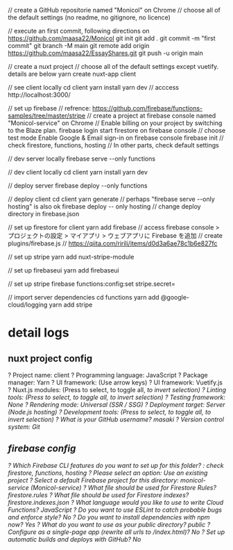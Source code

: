 // create a GitHub repositorie named "Monicol" on Chrome // choose all of the default settings (no readme, no gitignore, no licence)

// execute an first commit, following directions on https://github.com/maasa22/Monicol
git init
git add .
git commit -m "first commit"
git branch -M main
git remote add origin https://github.com/maasa22/EssayShares.git
git push -u origin main

// create a nuxt project // choose all of the default settings except vuetify. details are below
yarn create nuxt-app client

// see client locally
cd client
yarn install
yarn dev // acccess http://localhost:3000/

// set up firebase // refrence: https://github.com/firebase/functions-samples/tree/master/stripe
// create a project at firebase console named "Monicol-service" on Chrome
// Enable billing on your project by switching to the Blaze plan.
firebase login
start firestore on firebase console // choose test mode
Enable Google & Email sign-in on firebase console
firebase init
// check firestore, functions, hosting
// In other parts, check default settings

// dev server locally
firebase serve --only functions

// dev client locally
cd client
yarn install
yarn dev

// deploy server
firebase deploy --only functions

// deploy client
cd client
yarn generate // perhaps "firebase serve --only hosting" is also ok
firebase deploy -- only hosting // change deploy directory in firebase.json

// set up firestore for client
yarn add firebase
// access firebase console > プロジェクトの設定 > マイアプリ > ウェブアプリに Firebase を追加
// create plugins/firebase.js // https://qiita.com/ririli/items/d0d3a6ae78c1b6e827fc

// set up stripe
yarn add nuxt-stripe-module

// set up firebaseui
yarn add firebaseui

// set up stripe
firebase functions:config:set stripe.secret=<YOUR STRIPE SECRET KEY>

// import server dependencies
cd functions
yarn add @google-cloud/logging
yarn add stripe

# detail logs

## nuxt project config

? Project name: client
? Programming language: JavaScript
? Package manager: Yarn
? UI framework: (Use arrow keys)
? UI framework: Vuetify.js
? Nuxt.js modules: (Press <space> to select, <a> to toggle all, <i> to invert selection)
? Linting tools: (Press <space> to select, <a> to toggle all, <i> to invert selection)
? Testing framework: None
? Rendering mode: Universal (SSR / SSG)
? Deployment target: Server (Node.js hosting)
? Development tools: (Press <space> to select, <a> to toggle all, <i> to invert selection)
? What is your GitHub username? masaki
? Version control system: Git

## firebase config

? Which Firebase CLI features do you want to set up for this folder? : check firestore, functions, hosting
? Please select an option: Use an existing project
? Select a default Firebase project for this directory: monicol-service (Monicol-service)
? What file should be used for Firestore Rules? firestore.rules
? What file should be used for Firestore indexes? firestore.indexes.json
? What language would you like to use to write Cloud Functions? JavaScript
? Do you want to use ESLint to catch probable bugs and enforce style? No
? Do you want to install dependencies with npm now? Yes
? What do you want to use as your public directory? public
? Configure as a single-page app (rewrite all urls to /index.html)? No
? Set up automatic builds and deploys with GitHub? No
